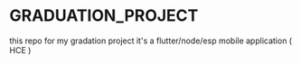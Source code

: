 # GRADUATION_PROJECT
this repo for my gradation project it's a flutter/node/esp mobile application ( HCE )  
